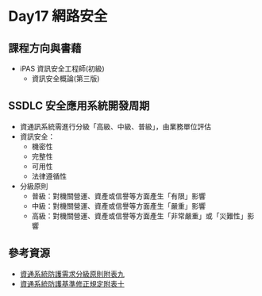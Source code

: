 # Day17 網路安全

## 課程方向與書藉
+ iPAS 資訊安全工程師(初級)
    + 資訊安全概論(第三版)

## SSDLC 安全應用系統開發周期
+ 資通訊系統需進行分級「高級、中級、普級」，由業務單位評估
+ 資訊安全：
    + 機密性
    + 完整性
    + 可用性
    + 法律遵循性
+ 分級原則
    + 普級：對機關營運、資產或信譽等方面產生「有限」影響
    + 中級：對機關營運、資產或信譽等方面產生「嚴重」影響
    + 高級：對機關營運、資產或信譽等方面產生「非常嚴重」或「災難性」影響


## 參考資源
+ [資通系統防護需求分級原則附表九](https://www.rootlaw.com.tw/Attach/L-Doc/A040030000002700-1100823-11000-010.pdf)
+ [資通系統防護基準修正規定附表十](https://www.rootlaw.com.tw/Attach/L-Doc/A040030000002700-1100823-11000-010.pdf)